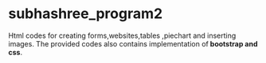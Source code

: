 # subhashree_program2 
Html codes for creating forms,websites,tables ,piechart and inserting
images.
The provided codes also contains implementation of<b> bootstrap and css</b>.

